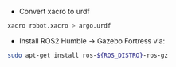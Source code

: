 

- Convert xacro to urdf 
```bash
xacro robot.xacro > argo.urdf 
```


- Install ROS2 Humble -> Gazebo Fortress via:

```bash
sudo apt-get install ros-${ROS_DISTRO}-ros-gz
```

